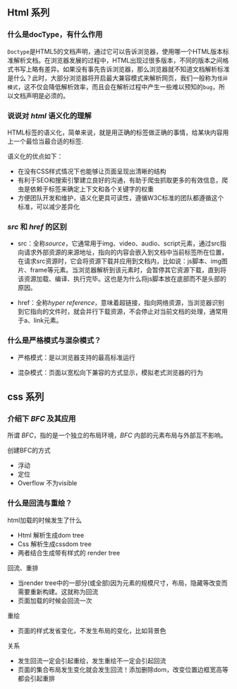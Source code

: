## Html 系列



### 什么是docType，有什么作用

`Doctype`是HTML5的文档声明，通过它可以告诉浏览器，使用哪一个HTML版本标准解析文档。在浏览器发展的过程中，HTML出现过很多版本，不同的版本之间格式书写上略有差异。如果没有事先告诉浏览器，那么浏览器就不知道文档解析标准是什么？此时，大部分浏览器将开启最大兼容模式来解析网页，我们一般称为`怪异模式`，这不仅会降低解析效率，而且会在解析过程中产生一些难以预知的`bug`，所以文档声明是必须的。



### 说说对 *html* 语义化的理解

HTML标签的语义化，简单来说，就是用正确的标签做正确的事情，给某块内容用上一个最恰当最合适的标签.

语义化的优点如下：

- 在没有CSS样式情况下也能够让页面呈现出清晰的结构
- 有利于SEO和搜索引擎建立良好的沟通，有助于爬虫抓取更多的有效信息，爬虫是依赖于标签来确定上下文和各个关键字的权重
- 方便团队开发和维护，语义化更具可读性，遵循W3C标准的团队都遵循这个标准，可以减少差异化



### *src* 和 *href* 的区别

+ src：全称*source*，它通常用于img、video、audio、script元素，通过src指向请求外部资源的来源地址，指向的内容会嵌入到文档中当前标签所在位置，在请求src资源时，它会将资源下载并应用到文档内，比如说：js脚本、img图片、frame等元素。当浏览器解析到该元素时，会暂停其它资源下载，直到将该资源加载、编译、执行完毕。这也是为什么将js脚本放在底部而不是头部的原因。

+ href：全称*hyper reference*，意味着超链接，指向网络资源，当浏览器识别到它指向的⽂件时，就会并⾏下载资源，不会停⽌对当前⽂档的处理，通常用于a、link元素。

  

### 什么是严格模式与混杂模式？

- 严格模式：是以浏览器支持的最高标准运行

- 混杂模式：页面以宽松向下兼容的方式显示，模拟老式浏览器的行为

  

## css 系列



### 介绍下 *BFC* 及其应用

所谓 *BFC*，指的是一个独立的布局环境，*BFC* 内部的元素布局与外部互不影响。

创建BFC的方式

+ 浮动
+ 定位
+ Overflow 不为visible

### 什么是回流与重绘？

html加载的时候发生了什么

+ Html 解析生成dom tree
+ Css 解析生成cssdom tree
+ 两者结合生成带有样式的 render tree

回流、重排

+ 当render tree中的一部分(或全部)因为元素的规模尺寸，布局，隐藏等改变而需要重新构建。这就称为回流
+ 页面加载的时候会回流一次

重绘

+ 页面的样式发省变化，不发生布局的变化，比如背景色



关系

+ 发生回流一定会引起重绘，发生重绘不一定会引起回流
+ 页面的集合布局发生变化就会发生回流！添加删除dom，改变位置边框宽高等都会引起重排
